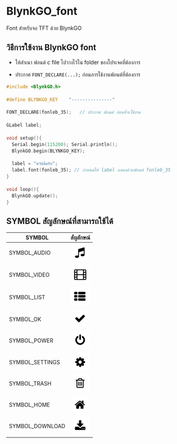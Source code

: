 # BlynkGO_font
Font สำหรับจอ TFT ด้วย BlynkGO  

## วิธีการใช้งาน BlynkGO font
- ให้สำเนา  ฟอนต์ c file ไปวางไว้ใน folder ของโปรเจคที่ต้องการ 
  
- ประกาศ `FONT_DECLARE(...);` ก่อนการใช้งานฟอนต์ที่ต้องการ

```cpp
#include <BlynkGO.h>

#define BLYNKGO_KEY    "---------------"

FONT_DECLARE(fonleb_35);   // ประกาศ ฟอนต์ ก่อนที่จะใช้งาน

GLabel label;

void setup(){
  Serial.begin(115200); Serial.println();
  BlynkGO.begin(BLYNKGO_KEY);

  label = "สวัสดีครับ";
  label.font(fonleb_35); // กำหนดให้ label แสดงด้วยฟอนต์ fonleb_35
}

void loop(){
  BlynkGO.update();
}
```

## SYMBOL สัญลักษณ์ที่สามารถใช้ได้  
|    SYMBOL       |    สัญลักษณ์   |
| -------------   |      :---:    |
| SYMBOL_AUDIO    | ![SYMBOL_AUDIO](SYMBOL_AUDIO.png) |
| SYMBOL_VIDEO    | ![SYMBOL_VIDEO](SYMBOL_VIDEO.png) |
| SYMBOL_LIST     | ![SYMBOL_LIST](SYMBOL_LIST.png) |
| SYMBOL_OK       | ![SYMBOL_OK](SYMBOL_OK.png) |
| SYMBOL_POWER    | ![SYMBOL_POWER](SYMBOL_POWER.png) |
| SYMBOL_SETTINGS | ![SYMBOL_SETTINGS](SYMBOL_SETTINGS.png) |
| SYMBOL_TRASH    | ![SYMBOL_TRASH](SYMBOL_TRASH.png) |
| SYMBOL_HOME     | ![SYMBOL_HOME](SYMBOL_HOME.png) |
| SYMBOL_DOWNLOAD | ![SYMBOL_DOWNLOAD](SYMBOL_DOWNLOAD.png) |


